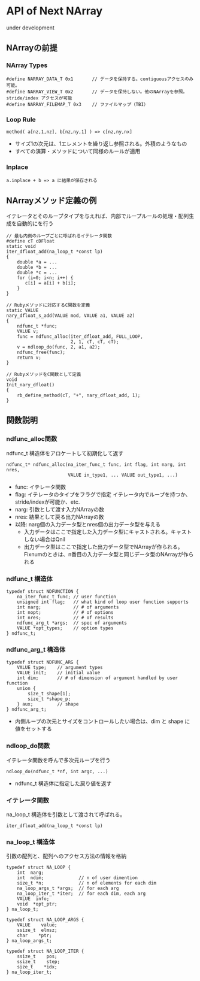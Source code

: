 # API of Next NArray
under development
## NArrayの前提
### NArray Types
    #define NARRAY_DATA_T 0x1       // データを保持する。contiguousアクセスのみ可能。
    #define NARRAY_VIEW_T 0x2       // データを保持しない。他のNArrayを参照。stride/index アクセスが可能
    #define NARRAY_FILEMAP_T 0x3    // ファイルマップ（TBI）

### Loop Rule
    method( a[nz,1,nz], b[nz,ny,1] ) => c[nz,ny,nx]
* サイズ1の次元は、1エレメントを繰り返し参照される。外積のようなもの
* すべての演算・メソッドについて同様のルールが適用

### Inplace
    a.inplace + b => a に結果が保存される

## NArrayメソッド定義の例
イテレータとそのループタイプを与えれば、内部でループルールの処理・配列生成を自動的にを行う

    // 最も内側のループごとに呼ばれるイテレータ関数
    #define cT cDFloat
    static void
    iter_dfloat_add(na_loop_t *const lp)
    {
        double *a = ...
        double *b = ...
        double *c = ...
        for (i=0; i<n; i++) {
           c[i] = a[i] + b[i];
        }
    }

    // Rubyメソッドに対応するC関数を定義
    static VALUE
    nary_dfloat_s_add(VALUE mod, VALUE a1, VALUE a2)
    {
        ndfunc_t *func;
        VALUE v;
        func = ndfunc_alloc(iter_dfloat_add, FULL_LOOP,
                            2, 1, cT, cT, cT);
        v = ndloop_do(func, 2, a1, a2);
        ndfunc_free(func);
        return v;
    }

    // RubyメソッドをC関数として定義
    void
    Init_nary_dfloat()
    {
        rb_define_method(cT, "+", nary_dfloat_add, 1);
    }

## 関数説明
### ndfunc_alloc関数
ndfunc_t 構造体をアロケートして初期化して返す

    ndfunc_t* ndfunc_alloc(na_iter_func_t func, int flag, int narg, int nres,
                           VALUE in_type1, ... VALUE out_type1, ...)

* func: イテレータ関数
* flag: イテレータのタイプをフラグで指定 イテレータ内でループを持つか、stride/indexが可能か、etc.
* narg: 引数として渡す入力NArrayの数
* nres: 結果として戻る出力NArrayの数
* 以降: narg個の入力データ型とnres個の出力データ型を与える
    * 入力データはここで指定した入力データ型にキャストされる。キャストしない場合はQnil
    * 出力データ型はここで指定した出力データ型でNArrayが作られる。
      Fixnumのときは、n番目の入力データ型と同じデータ型のNArrayが作られる

### ndfunc_t 構造体

    typedef struct NDFUNCTION {
        na_iter_func_t func; // user function
        unsigned int flag;   // what kind of loop user function supports
        int narg;            // # of arguments
        int nopt;            // # of options
        int nres;            // # of results
        ndfunc_arg_t *args;  // spec of arguments
        VALUE *opt_types;    // option types
    } ndfunc_t;

### ndfunc_arg_t 構造体

    typedef struct NDFUNC_ARG {
        VALUE type;    // argument types
        VALUE init;    // initial value
        int dim;       // # of dimension of argument handled by user function
        union {
            size_t shape[1];
            size_t *shape_p;
        } aux;         // shape
    } ndfunc_arg_t;

* 内側ループの次元とサイズをコントロールしたい場合は、dim と shape に値をセットする

### ndloop_do関数
イテレータ関数を呼んで多次元ループを行う

    ndloop_do(ndfunc_t *nf, int argc, ...)

* ndfunc_t 構造体に指定した戻り値を返す

### イテレータ関数
na_loop_t 構造体を引数として渡されて呼ばれる。

    iter_dfloat_add(na_loop_t *const lp)

### na_loop_t 構造体
引数の配列と、配列へのアクセス方法の情報を格納

    typedef struct NA_LOOP {
        int  narg;
        int  ndim;             // n of user dimention
        size_t *n;             // n of elements for each dim
        na_loop_args_t *args;  // for each arg
        na_loop_iter_t *iter;  // for each dim, each arg
        VALUE  info;
        void  *opt_ptr;
    } na_loop_t;

    typedef struct NA_LOOP_ARGS {
        VALUE    value;
        ssize_t  elmsz;
        char    *ptr;
    } na_loop_args_t;

    typedef struct NA_LOOP_ITER {
        ssize_t    pos;
        ssize_t    step;
        size_t    *idx;
    } na_loop_iter_t;

